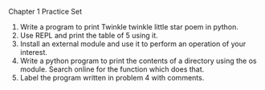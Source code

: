 Chapter 1 Practice Set

1. Write a program to print Twinkle twinkle little star poem in python.
2. Use REPL and print the table of 5 using it.
3. Install an external module and use it to perform an operation of your interest.
4. Write a python program to print the contents of a directory using the os module.
Search online for the function which does that.
5. Label the program written in problem 4 with comments. 